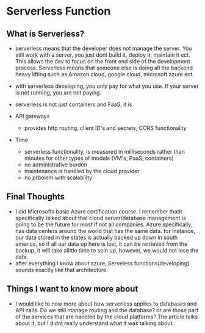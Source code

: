 # Serverless Function

## What is Serverless?
- serverless means that the developer does not manage the server. You still work with a server, you just dont build it, deploy it, maintain it ect. This allows the dev to focus on the front end side of the development process. Serverless means that someone else is doing all the backend heavy lifting such as Amazon cloud, google cloud, microsoft azure ect.
- with serverless developing, you only pay for what you use. If your server is not running, you are not paying.
- serverless is not just containers and FaaS, it is 

- API gateways
    - provides http routing, client ID's and secrets, CORS functionality

- Time
    - serverless functionality, is measured in milliseconds rather than minutes for other types of models (VM's, PaaS, containers)
    - no administrative burden
    - maintenance is handled by the cloud provider
    - no prbolem with scalablilty

## Final Thoughts
- I did Microsofts basic Azure certification course. I remember thatit specifically talked about that cloud server/database management is going to be the future for most if not all companies. Azure specifically, has data centers around the world that has the same data. for instance, our data stored in the states is actually backed up down in south america, so if all our data up here is lost, it can be retrieved from the backup, it will take alittle time to spin up, however, we would not lose the data. 
- after everything I know about azure, Serveless functions(developing) sounds exactly like that architecture. 

## Things I want to know more about

- I would like to now more about how serverless applies to databases and API calls. Do we still manage routing and the database? or are those part of the services that are handled by the cloud platforms? The article talks about it, but I didnt really understand what it was talking about.